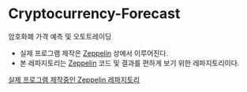 # Cryptocurrency-Forecast
암호화폐 가격 예측 및 오토트레이딩 

- 실제 프로그램 제작은 [Zeppelin](https://github.com/schio/zepl-notebook "title") 상에서 이루어진다.
- 본 레파지토리는 [Zeppelin](https://github.com/schio/zepl-notebook "title") 코드 및 결과를 편하게 보기 위한 레파지토리이다.
 
[실제 프로그램 제작중인 Zeppelin 레파지토리](https://github.com/schio/zepl-notebook "title")
